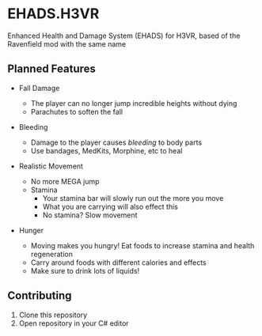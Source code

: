 # EHADS.H3VR

Enhanced Health and Damage System (EHADS) for H3VR, based of the Ravenfield mod with the same name

## Planned Features

- Fall Damage
    - The player can no longer jump incredible heights without dying
    - Parachutes to soften the fall
    
- Bleeding
    - Damage to the player causes *bleeding* to body parts
    - Use bandages, MedKits, Morphine, etc to heal

- Realistic Movement
    - No more MEGA jump
    - Stamina
        - Your stamina bar will slowly run out the more you move
        - What you are carrying will also effect this
        - No stamina? Slow movement
    
- Hunger
    - Moving makes you hungry! Eat foods to increase stamina and health regeneration
    - Carry around foods with different calories and effects
    - Make sure to drink lots of liquids!

## Contributing

1. Clone this repository
2. Open repository in your C# editor
